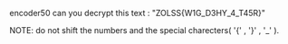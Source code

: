 encoder50
can you decrypt this text : "ZOLSS{W1G_D3HY_4_T45R}"

NOTE: do not shift the numbers and the special charecters( '{' , '}' , '_' ).